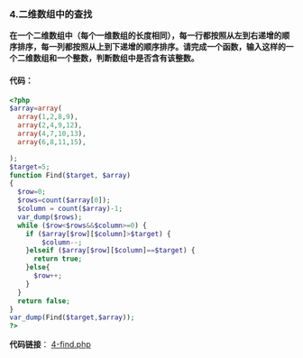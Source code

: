 ### 4.二维数组中的查找

**在一个二维数组中（每个一维数组的长度相同），每一行都按照从左到右递增的顺序排序，每一列都按照从上到下递增的顺序排序。请完成一个函数，输入这样的一个二维数组和一个整数，判断数组中是否含有该整数。**

#### 代码：

```php
<?php
$array=array(
  array(1,2,8,9),
  array(2,4,9,12),
  array(4,7,10,13),
  array(6,8,11,15),

);
$target=5;
function Find($target, $array)
{
  $row=0;
  $rows=count($array[0]);
  $column = count($array)-1;
  var_dump($rows);
  while ($row<$rows&&$column>=0) {
    if ($array[$row][$column]>$target) {
        $column--;
    }elseif ($array[$row][$column]==$target) {
      return true;
    }else{
      $row++;
    }
  }
  return false;
}
var_dump(Find($target,$array));
?>
```



**代码链接**： [4-find.php](..\代码\offer\4-find.php) 

